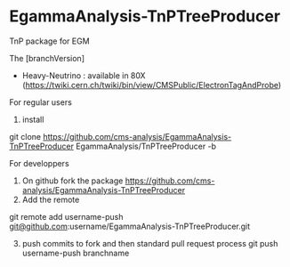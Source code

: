 # EgammaAnalysis-TnPTreeProducer
TnP package for EGM

The [branchVersion]
* Heavy-Neutrino : available in 80X (https://twiki.cern.ch/twiki/bin/view/CMSPublic/ElectronTagAndProbe)



For regular users
1. install

git clone https://github.com/cms-analysis/EgammaAnalysis-TnPTreeProducer EgammaAnalysis/TnPTreeProducer -b <branchVersion>


For developpers
1. On github fork the package https://github.com/cms-analysis/EgammaAnalysis-TnPTreeProducer 
2. Add the remote 

git remote add username-push git@github.com:username/EgammaAnalysis-TnPTreeProducer.git

3. push commits to fork and then standard pull request process
git push username-push branchname
